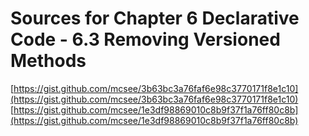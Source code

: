# Sources for Chapter 6 Declarative Code - 6.3 Removing Versioned Methods

[https://gist.github.com/mcsee/3b63bc3a76faf6e98c3770171f8e1c10](https://gist.github.com/mcsee/3b63bc3a76faf6e98c3770171f8e1c10)
[https://gist.github.com/mcsee/1e3df98869010c8b9f37f1a76ff80c8b](https://gist.github.com/mcsee/1e3df98869010c8b9f37f1a76ff80c8b)